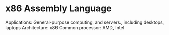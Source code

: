 # x86 Assembly Language

Applications: General-purpose computing, and servers., including desktops, laptops
Architecture: x86
Common processor: AMD, Intel